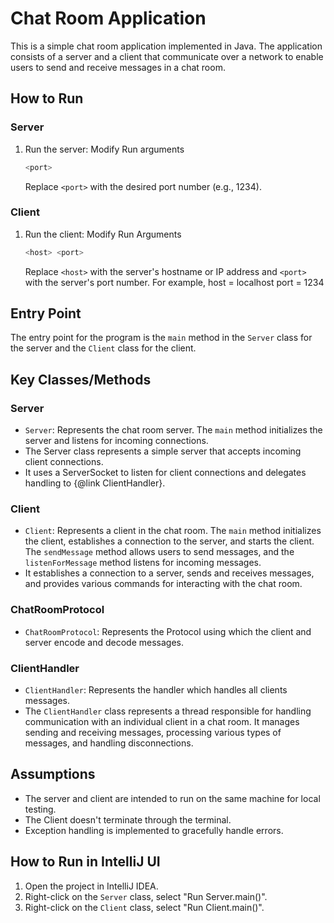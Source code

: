 # Chat Room Application

This is a simple chat room application implemented in Java. The application consists of a server and a client that communicate over a network to enable users to send and receive messages in a chat room.

## How to Run

### Server

1. Run the server: Modify Run arguments
    ```bash
    <port>
    ```
   Replace `<port>` with the desired port number (e.g., 1234).

### Client

1. Run the client: Modify Run Arguments

    ```bash
    <host> <port>
    ```

   Replace `<host>` with the server's hostname or IP address and `<port>` with the server's port number.
   For example, host = localhost port = 1234

## Entry Point

The entry point for the program is the `main` method in the `Server` class for the server and the `Client` class for the client.

## Key Classes/Methods

### Server

- `Server`: Represents the chat room server. The `main` method initializes the server and listens for incoming connections.
- The Server class represents a simple server that accepts incoming client connections.
- It uses a ServerSocket to listen for client connections and delegates handling to {@link ClientHandler}.

### Client

- `Client`: Represents a client in the chat room. The `main` method initializes the client, establishes a connection to the server, and starts the client. The `sendMessage` method allows users to send messages, and the `listenForMessage` method listens for incoming messages.
- It establishes a connection to a server, sends and receives messages, and provides various commands for interacting with the chat room.

### ChatRoomProtocol

- `ChatRoomProtocol`: Represents the Protocol using which the client and server encode and decode messages. 

### ClientHandler

- `ClientHandler`: Represents the  handler which handles all clients messages.
- The `ClientHandler` class represents a thread responsible for handling communication with an individual client in a chat room. It manages sending and receiving messages, processing various types of messages, and handling disconnections.

## Assumptions

- The server and client are intended to run on the same machine for local testing.
- The Client doesn't terminate through the terminal.
- Exception handling is implemented to gracefully handle errors.

## How to Run in IntelliJ UI

1. Open the project in IntelliJ IDEA.
2. Right-click on the `Server` class, select "Run Server.main()".
3. Right-click on the `Client` class, select "Run Client.main()".



